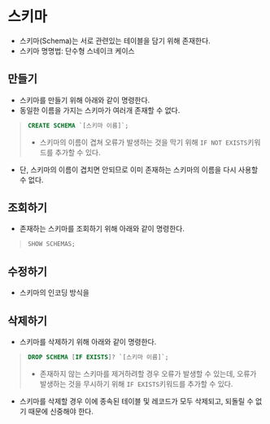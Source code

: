 # 스키마
- 스키마(Schema)는 서로 관련있는 테이블을 담기 위해 존재한다.
- 스키마 명명법: 단수형 스네이크 케이스
## 만들기
- 스키마를 만들기 위해 아래와 같이 명령한다.
- 동일한 이름을 가지는 스키마가 여러개 존재할 수 없다.
>```sql
> CREATE SCHEMA `[스키마 이름]`;
>```
>- 스키마의 이름이 겹쳐 오류가 발생하는 것을 막기 위해 `IF NOT EXISTS`키워드를 추가할 수 있다.
- 단, 스키마의 이름이 겹치면 안되므로 이미 존재하는 스키마의 이름을 다시 사용할 수 없다.
## 조회하기
- 존재하는 스키마를 조회하기 위해 아래와 같이 명령한다.
>```sql
> SHOW SCHEMAS;
>```
## 수정하기
- 스키마의 인코딩 방식을 
## 삭제하기
- 스키마를 삭제하기 위해 아래와 같이 명령한다.
>```sql
> DROP SCHEMA [IF EXISTS]? `[스키마 이름]`;
>```
>- 존재하지 않는 스키마를 제거하려할 경우 오류가 발생할 수 있는데, 오류가 발생하는 것을 무시하기 위해 `IF EXISTS`키워드를 추가할 수 있다.
- 스키마를 삭제할 경우 이에 종속된 테이블 및 레코드가 모두 삭제되고, 되돌릴 수 없기 때문에 신중해야 한다.
